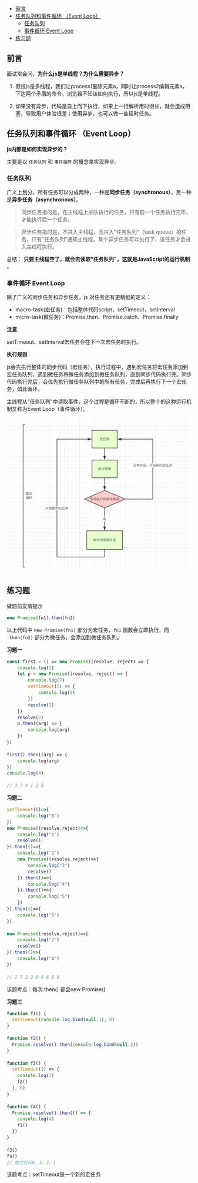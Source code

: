 - [前言](#前言)
- [任务队列和事件循环 （Event Loop）](#任务队列和事件循环-event-loop)
  - [任务队列](#任务队列)
  - [事件循环 Event Loop](#事件循环-event-loop)
- [练习题](#练习题)
## 前言
面试常会问，**为什么js是单线程？为什么需要异步？**

1. 假设js是多线程，我们让process1删除元素a，同时让process2编辑元素a，下达两个矛盾的命令，浏览器不知该如何执行，所以js是单线程。

2. 如果没有异步，代码是自上而下执行，如果上一行解析用时很长，就会造成阻塞，导致用户体验很差；使用异步，也可以做一些延时任务。

## 任务队列和事件循环 （Event Loop）
**js内部是如何实现异步的？**

主要是以 `任务队列` 和 `事件循环` 的概念来实现异步。

### 任务队列

广义上划分，所有任务可以分成两种，一种是**同步任务（synchronous）**，另一种是**异步任务（asynchronous）**。

>同步任务指的是，在主线程上排队执行的任务，只有前一个任务执行完毕，才能执行后一个任务。

>异步任务指的是，不进入主线程、而进入"任务队列"（task
queue）的任务，只有"任务队列"通知主线程，某个异步任务可以执行了，该任务才会进入主线程执行。

总结： **只要主线程空了，就会去读取"任务队列"，这就是JavaScript的运行机制** 。

### 事件循环 Event Loop

除了广义的同步任务和异步任务，js 对任务还有更精细的定义：
- macro-task(宏任务)：包括整体代码script，setTimeout，setInterval
- micro-task(微任务)：Promise.then、Promise.catch、Promise.finally

**注意**

setTimeout、setInterval宏任务会在下一次宏任务时执行。

**执行规则**

js会先执行整体的同步代码（宏任务），执行过程中，遇到宏任务将宏任务添加到宏任务队列，遇到微任务将微任务添加到微任务队列，直到同步代码执行完。同步代码执行完后，会优先执行微任务队列中的所有任务，完成后再执行下一个宏任务，如此循环。

主线程从"任务队列"中读取事件，这个过程是循环不断的，所以整个的这种运行机制又称为Event Loop（事件循环）。

![](images/事件循环机制.png)

## 练习题

做题前友情提示

```javascript
new Promise(fn1).then(fn2)
```

以上代码中 `new Promise(fn1)` 部分为宏任务，`fn1` 函数会立即执行，而 `.then(fn2)` 部分为微任务，会添加到微任务队列。

**习题一**

```javascript
const first = () => new Promise((resolve, reject) => {
    console.log(3)
    let p = new Promise((resolve, reject) => {
        console.log(7)
        setTimeout(() => {
            console.log(5)
        })
        resolve(1)
    })
    resolve(2)
    p.then((arg) => {
        console.log(arg)
    })
})
 
first().then((arg) => {
    console.log(arg)
})
console.log(4) 

// 3 7 4 1 2 5
```

**习题二**

```javascript
setTimeout(()=>{
    console.log("0")
})
new Promise((resolve,reject)=>{
    console.log("1")
    resolve();
}).then(()=>{
    console.log("2")
    new Promise((resolve,reject)=>{
        console.log("3")
        resolve()
    }).then(()=>{
        console.log("4")
    }).then(()=>{
        console.log("5")
    })
}).then(()=>{
    console.log("6")
})

new Promise((resolve,reject)=>{
    console.log("7")
    resolve()
}).then(()=>{
    console.log("8")
}) 

// 1 7 2 3 8 4 6 5 0
```
该题考点：每次.then() 都会new Promise()

**习题三**

```javascript
function f1() {
  setTimeout(console.log.bind(null,1), 0)
}

function f2() {
  Promise.resolve().then(console.log.bind(null,2))
}

function f3() {
  setTimeout(() => {
    console.log(3)
    f2()
  }, 0)
}

function f4() {
  Promise.resolve().then(() => {
    console.log(4)
    f1()
  })
}

f3()
f4()
// 依次打印4，3，2，1
```
该题考点：setTimeout是一个新的宏任务